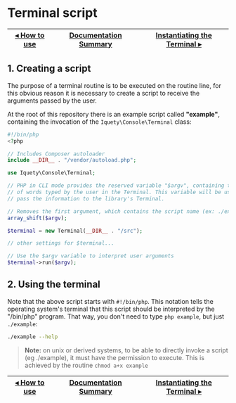# Terminal script

[◂ How to use](01-how-to-use.md) | [Documentation Summary](index.md) | [Instantiating the Terminal ▸](03-instantiating-the-terminal.md)
-- | -- | --

## 1. Creating a script

The purpose of a terminal routine is to be executed on the routine line, for this obvious reason it is necessary to create a script to receive the arguments passed by the user.

At the root of this repository there is an example script called **"example"**, containing the invocation of the `Iquety\Console\Terminal` class:

```php
#!/bin/php
<?php

// Includes Composer autoloader
include __DIR__ . "/vendor/autoload.php";

use Iquety\Console\Terminal;

// PHP in CLI mode provides the reserved variable "$argv", containing the list
// of words typed by the user in the Terminal. This variable will be used to
// pass the information to the library's Terminal.

// Removes the first argument, which contains the script name (ex: ./example)
array_shift($argv);

$terminal = new Terminal(__DIR__ . "/src");

// other settings for $terminal...

// Use the $argv variable to interpret user arguments
$terminal->run($argv);

```

## 2. Using the terminal

Note that the above script starts with `#!/bin/php`. This notation tells the operating system's terminal that this script should be interpreted by the "/bin/php" program. That way, you don't need to type `php example`, but just
`./example`:

```bash
./example --help
```

> **Note:** on unix or derived systems, to be able to directly invoke a script (eg ./example), it must have the permission to execute. This is achieved by the routine `chmod a+x example`

[◂ How to use](01-how-to-use.md) | [Documentation Summary](index.md) | [Instantiating the Terminal ▸](03-instantiating-the-terminal.md)
-- | -- | --
